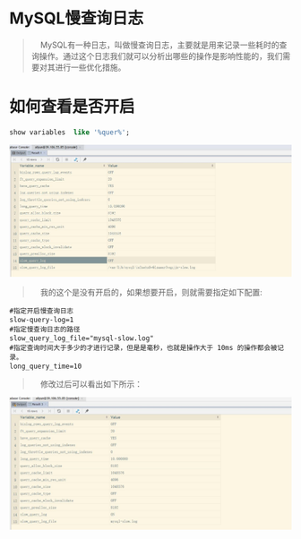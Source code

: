 # MySQL慢查询日志

>&nbsp;&nbsp;&nbsp;&nbsp;MySQL有一种日志，叫做慢查询日志，主要就是用来记录一些耗时的查询操作。通过这个日志我们就可以分析出哪些的操作是影响性能的，我们需要对其进行一些优化措施。

# 如何查看是否开启

```sql
show variables  like '%quer%';
```

![](https://github.com/wuxiaobo000111/pictures/blob/master/2019-03-17/8.jpg?raw=true "")


>&nbsp;&nbsp;&nbsp;&nbsp;我的这个是没有开启的，如果想要开启，则就需要指定如下配置:
```properties
#指定开启慢查询日志
slow-query-log=1
#指定慢查询日志的路径
slow_query_log_file="mysql-slow.log"
#指定查询时间大于多少的才进行记录，但是是毫秒，也就是操作大于 10ms 的操作都会被记录。
long_query_time=10
```
>&nbsp;&nbsp;&nbsp;&nbsp;修改过后可以看出如下所示：

![](https://github.com/wuxiaobo000111/pictures/blob/master/2019-03-17/9.jpg?raw=true "")
